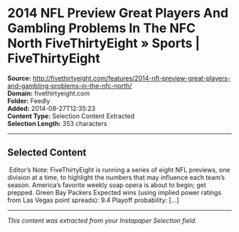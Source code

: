 # 2014 NFL Preview Great Players And Gambling Problems In The NFC North FiveThirtyEight » Sports | FiveThirtyEight

**Source:** http://fivethirtyeight.com/features/2014-nfl-preview-great-players-and-gambling-problems-in-the-nfc-north/  
**Domain:** fivethirtyeight.com  
**Folder:** Feedly  
**Added:** 2014-08-27T12:35:23  
**Content Type:** Selection Content Extracted  
**Selection Length:** 353 characters  


---

## Selected Content

­ Editor’s Note: FiveThirtyEight is running a series of eight NFL previews, one division at a time, to highlight the numbers that may influence each team’s season. America’s favorite weekly soap opera is about to begin; get prepped. Green Bay Packers Expected wins (using implied power ratings from Las Vegas point spreads): 9.4 Playoff probability: […]

---

*This content was extracted from your Instapaper Selection field.*